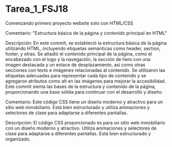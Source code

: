 # Tarea_1_FSJ18
Comenzando primero proyecto website solo con HTML/CSS

Comentario: "Estructura básica de la página y contenido principal en HTML"

Descripción: En este commit, se estableció la estructura básica de la página utilizando HTML, incluyendo etiquetas semánticas como header, section, footer, y otras. Se añadió el contenido principal de la página, como el encabezado con el logo y la navegación, la sección de hero con una imagen destacada y un enlace de desplazamiento, así como otras secciones con texto e imágenes relacionadas al contenido. Se utilizaron las etiquetas adecuadas para representar cada tipo de contenido y se agregaron atributos como alt en las imágenes para mejorar la accesibilidad. Este commit sienta las bases de la estructura y contenido de la página, proporcionando una base sólida para continuar con el desarrollo y diseño.


Comentario: Este código CSS tiene un diseño moderno y atractivo para un sitio web inmobiliario. Está bien estructurado y utiliza animaciones y selectores de clase para adaptarse a diferentes pantallas.

Descripción: El código CSS proporcionado es para un sitio web inmobiliario con un diseño moderno y atractivo. Utiliza animaciones y selectores de clase para adaptarse a diferentes pantallas. Está bien estructurado y organizado.

